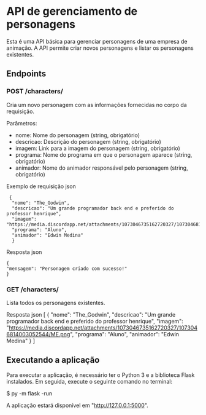 # API de gerenciamento de personagens
Esta é uma API básica para gerenciar personagens de uma empresa de animação. A API permite criar novos personagens e listar os personagens existentes.

## Endpoints
### POST /characters/
Cria um novo personagem com as informações fornecidas no corpo da requisição.

Parâmetros:
- nome: Nome do personagem (string, obrigatório)
- descricao: Descrição do personagem (string, obrigatório)
- imagem: Link para a imagem do personagem (string, obrigatório)
- programa: Nome do programa em que o personagem aparece (string, obrigatório)
- animador: Nome do animador responsável pelo personagem (string, obrigatório)

Exemplo de requisição json
```
 {
  "nome": "The_Godwin",
  "descricao": "Um grande programador back end e preferido do professor henrique",
  "imagem": "https://media.discordapp.net/attachments/1073046735162720327/1073046814003052544/ME.png",
  "programa": "Aluno",
  "animador": "Edwin Medina"
  }
```
Resposta json
```
{
"mensagem": "Personagem criado com sucesso!"
}
```
### GET /characters/
Lista todos os personagens existentes.

Resposta
json
[
  {
    "nome": "The_Godwin",
    "descricao": "Um grande programador back end e preferido do professor henrique",
    "imagem": "https://media.discordapp.net/attachments/1073046735162720327/1073046814003052544/ME.png",
    "programa": "Aluno",
    "animador": "Edwin Medina"
  }
]

## Executando a aplicação
Para executar a aplicação, é necessário ter o Python 3 e a biblioteca Flask instalados. Em seguida, execute o seguinte comando no terminal:

$ py -m flask -run

A aplicação estará disponível em "http://127.0.0.1:5000".
